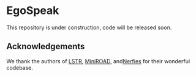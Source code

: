 # EgoSpeak

This repository is under construction, code will be released soon.

## Acknowledgements 
We thank the authors of [LSTR](https://github.com/amazon-science/long-short-term-transformer), [MiniROAD](https://github.com/jbistanbul/MiniROAD), and[Nerfies](https://nerfies.github.io) for their wonderful codebase.